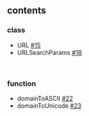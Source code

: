 ## contents

### class

* URL [#15](#15)
* URLSearchParams [#18](#18)

<br>

### function

* domainToASCII [#22](#22)
* domainToUnicode [#23](#23)
